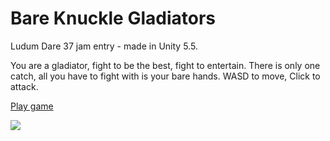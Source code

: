 # Bare Knuckle Gladiators
Ludum Dare 37 jam entry - made in Unity 5.5.

You are a gladiator, fight to be the best, fight to entertain. There is only one catch, all you have to fight with is your bare hands. 
WASD to move, Click to attack.

[Play game](http://ludumdare.com/compo/ludum-dare-37/?action=preview&uid=47684)

![](https://fat.gfycat.com/AridEveryFerret.gif)
